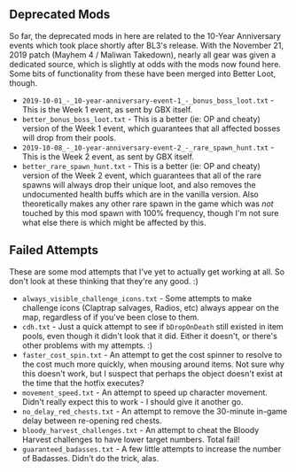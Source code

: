 ## Deprecated Mods

So far, the deprecated mods in here are related to the 10-Year Anniversary
events which took place shortly after BL3's release.  With the November 21,
2019 patch (Mayhem 4 / Maliwan Takedown), nearly all gear was given a
dedicated source, which is slightly at odds with the mods now found here.
Some bits of functionality from these have been merged into Better Loot,
though.

- `2019-10-01_-_10-year-anniversary-event-1_-_bonus_boss_loot.txt` - This
  is the Week 1 event, as sent by GBX itself.
- `better_bonus_boss_loot.txt` - This is a better (ie: OP and cheaty) version
  of the Week 1 event, which guarantees that all affected bosses will drop
  from their pools.
- `2019-10-08_-_10-year-anniversary-event-2_-_rare_spawn_hunt.txt` - This
  is the Week 2 event, as sent by GBX itself.
- `better_rare_spawn_hunt.txt` - This is a better (ie: OP and cheaty) version
  of the Week 2 event, which guarantees that all of the rare spawns will always
  drop their unique loot, and also removes the undocumented health buffs which
  are in the vanilla version.  Also theoretically makes any other rare spawn
  in the game which was *not* touched by this mod spawn with 100% frequency,
  though I'm not sure what else there is which might be affected by this.

## Failed Attempts

These are some mod attempts that I've yet to actually get working at all.  So
don't look at these thinking that they're any good.  :)

- `always_visible_challenge_icons.txt` - Some attempts to make challenge icons
  (Claptrap salvages, Radios, etc) always appear on the map, regardless of if
  you've been close to them.
- `cdh.txt` - Just a quick attempt to see if `bDropOnDeath` still existed in
  item pools, even though it didn't look that it did.  Either it doesn't, or
  there's other problems with my attempts.  :)
- `faster_cost_spin.txt` - An attempt to get the cost spinner to resolve to
  the cost much more quickly, when mousing around items.  Not sure why this
  doesn't work, but I suspect that perhaps the object doesn't exist at the
  time that the hotfix executes?
- `movement_speed.txt` - An attempt to speed up character movement.  Didn't
  really expect this to work - I should give it another go.
- `no_delay_red_chests.txt` - An attempt to remove the 30-minute in-game
  delay between re-opening red chests.
- `bloody_harvest_challenges.txt` - An attempt to cheat the Bloody Harvest
  challenges to have lower target numbers.  Total fail!
- `guaranteed_badasses.txt` - A few little attempts to increase the number
  of Badasses.  Didn't do the trick, alas.
